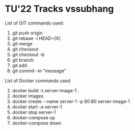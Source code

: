 # TU'22 Tracks vssubhang
List of GIT commands used:
1. git push origin <branch-name>
2. git rebase -i HEAD~[X]
3. git merge <branch-name>
4. git checkout <branch-name>
5. git checkout -b <branch-name>
6. git branch
7. git add .
8. git commit -m "message"

List of Docker commands used
1. docker build -t server-image-1 .
2. docker images
3. docker create --name server-1 -p 80:80 server-image-1
4. docker start -a server-1
5. docker stop server-1
6. docker-compose up
7. docker-compose down